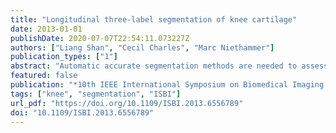 ```yaml
---
title: "Longitudinal three-label segmentation of knee cartilage"
date: 2013-01-01
publishDate: 2020-07-07T22:54:11.073227Z
authors: ["Liang Shan", "Cecil Charles", "Marc Niethammer"]
publication_types: ["1"]
abstract: "Automatic accurate segmentation methods are needed to assess longitudinal cartilage changes in osteoarthritis (OA). We propose a novel general spatio-temporal three-label segmentation method to encourage segmentation consistency across time in longitudinal image data. The segmentation is formulated as a convex optimization problem which allows for the computation of globally optimal solutions. The longitudinal segmentation is applied within an automatic knee cartilage segmentation pipeline. Experimental results demonstrate that the longitudinal segmentation improves the segmentation consistency in comparison to the temporally-independent segmentation."
featured: false
publication: "*10th IEEE International Symposium on Biomedical Imaging: From Nano to Macro, ISBI 2013, 7-11 April, 2013, San Francisco, CA, USA, Proceedings*"
tags: ["knee", "segmentation", "ISBI"]
url_pdf: "https://doi.org/10.1109/ISBI.2013.6556789"
doi: "10.1109/ISBI.2013.6556789"
---
```


